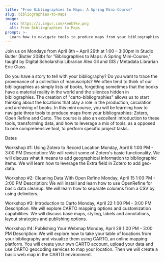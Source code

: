 ```yaml
---
title: "From Bibliographies to Maps: A Spring Mini-Course"
slug: bibliographies-to-maps
image:
  src: https://i.imgur.com/kenb9kv.png
  alt: From Bibliographies to Maps
prompt: >-
  Learn how to navigate tools to produce maps from your bibliographies.
---
```


Join us on Mondays from April 8th – April 29th at 1:00 – 3:00pm in Studio Butler (Butler 208b) for "Bibliographies to Maps: A Spring Mini-Course," taught by Digital Scholarship Librarian Alex Gil and GIS / Metadata Librarian Eric Glass.

Do you have a story to tell with your bibliography? Do you want to trace the provenance of a collection of manuscripts? We often tend to think of our bibliographies as simply lists of books, forgetting sometimes that the books have a material reality in the world and the silences hidden in bibliographies. The creation of "carto-bibliographies" allows us to start thinking about the locations that play a role in the production, circulation and archiving of books. In this mini course, you will be learning how to navigate three tools to produce maps from your bibliographies: Zotero, Open Refine and Carto. The course is also an excellent introduction to these tools, transforming data, and how to leverage a mix of tools, as a opposed to one comprehensive tool, to perform specific project tasks.

Dates

Workshop #1:
Using Zotero to Record Location
Monday, April 8
1:00 PM - 3:00 PM
Description: We will revisit some of Zotero's basic functionality. We will discuss what it means to add geographical information to bibliographic items. We will learn how to leverage the Extra field in Zotero to add geo-data.


Workshop #2:
Cleaning Data With Open Refine
Monday, April 15
1:00 PM - 3:00 PM
Description: We will install and learn how to use OpenRefine for basic data cleanup. We will learn how to separate columns from a CSV by using delimiters.

Workshop #3:
Introduction to Carto
Monday, April 22
1:00 PM - 3:00 PM
Description: We will explore CARTO mapping options and customization capabilities. We will discuss base maps, styling, labels and annotations, layout strategies and publishing options.

Workshop #4:
Publishing Your Webmap
Monday, April 29
1:00 PM - 3:00 PM
Description: We will explore how to take your table of locations from your bibliography and visualize them using CARTO, an online mapping platform. You will create your own CARTO account, upload your data and use CARTO geocoding services to map your location. Then we will create a basic web map in the CARTO environment.
